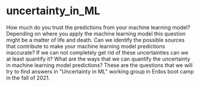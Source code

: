 # uncertainty_in_ML
How much do you trust the predictions from your machine learning model? Depending on where you apply the machine learning model this question might be a matter of life and death. Can we identify the possible sources that contribute to make your machine learning model predictions inaccurate? If we can not completely get rid of these uncertainties can we at least quantify it? What are the ways that we can quantify the uncertainty in machine learning model predictions? These are the questions that we will try to find answers in "Uncertainty in ML" working group in Erdos boot camp in the fall of 2021.
